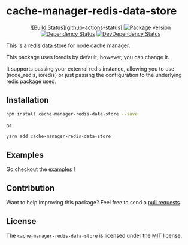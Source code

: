 # cache-manager-redis-data-store

<div align="center">

[![Build Status][github-actions-status]](github-actions-status)
[![Package version][npm-package-version]](npm-package-version-url)
[![Dependency Status][david-image]][david-url]
[![DevDependency Status][david-dev-image]][david-dev-url]

</div>

This is a redis data store for node cache manager.

This package uses ioredis by default, however, you can change it.

It supports passing your external redis instance, allowing you to use (node_redis, ioredis) or just passing the configuration to the underlying redis package used.

Installation
------------

```sh
npm install cache-manager-redis-data-store --save
```
or
```sh
yarn add cache-manager-redis-data-store
```


Examples
--------

Go checkout the [examples](./examples) !

Contribution
------------

Want to help improving this package? Feel free to send a [pull requests](https://github.com/kessiler/cache-manager-redis/pulls).


License
-------

The `cache-manager-redis-data-store` is licensed under the [MIT license](https://github.com/kessiler/cache-manager-redis-data-store/LICENSE).


[npm-package-version-url]: https://www.npmjs.com/package/cache-manager-redis-data-store
[npm-package-version]: https://img.shields.io/npm/v/cache-manager-redis-data-store.svg
[david-image]: https://img.shields.io/david/cache-manager-redis-data-store/cache-manager-redis-data-store.svg
[david-url]: https://david-dm.org/cache-manager-redis-data-store/cache-manager-redis-data-store
[david-dev-image]: https://img.shields.io/david/dev/cache-manager-redis-data-store/cache-manager-redis-data-store.svg?label=devDependencies
[david-dev-url]: https://david-dm.org/cache-manager-redis-data-store/cache-manager-redis-data-store?type=dev
